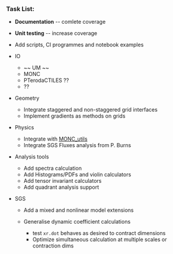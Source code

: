 
### Task List:
  * **Documentation** -- comlete coverage
  * **Unit testing** -- increase coverage
  * Add scripts, CI programmes and notebook examples

  * IO
    * ~~ UM ~~
    * MONC
    * PTerodaCTILES ??
    * ??

  * Geometry
    * Integrate staggered and non-staggered grid interfaces
    * Implement gradients as methods on grids

  * Physics
    * Integrate with [MONC_utils](https://github.com/ParaConUK/monc_utils)
    * Integrate  SGS Fluxes analysis from P. Burns

  * Analysis tools
    * Add spectra calculation
    * Add Histograms/PDFs and violin calculators
    * Add tensor invariant calculators
    * Add quadrant analysis support

  * SGS
    * Add a mixed and nonlinear model extensions
    * Generalise dynamic coefficient calculations

      * test `xr.dot` behaves as desired to contract dimensions
      * Optimize simultaneous calculation at multiple scales or contraction dims




